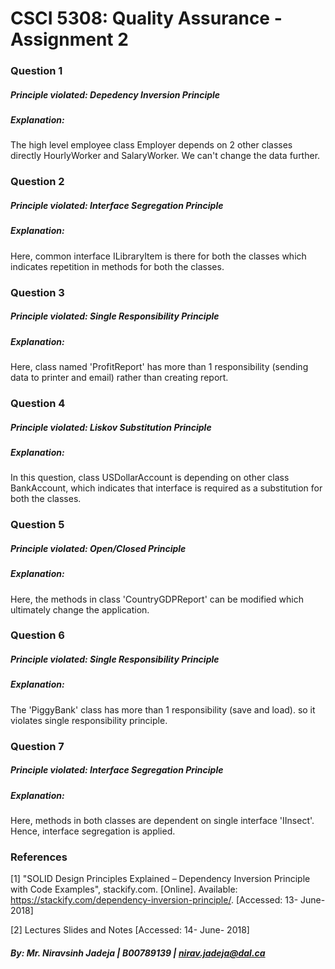 # CSCI 5308: Quality Assurance - Assignment 2


### Question 1
##### Principle violated: Depedency Inversion Principle
##### Explanation:
The high level employee class Employer depends on 2 other classes directly HourlyWorker and SalaryWorker. We can't change the data further.

### Question 2
##### Principle violated: Interface Segregation Principle
##### Explanation:
Here, common interface ILibraryItem is there for both the classes which indicates repetition in methods for both the classes.

### Question 3
##### Principle violated: Single Responsibility Principle
##### Explanation:
Here, class named 'ProfitReport' has more than 1 responsibility (sending data to printer and email) rather than creating report.

### Question 4
##### Principle violated: Liskov Substitution Principle
##### Explanation:
In this question, class USDollarAccount is depending on other class BankAccount, which indicates that interface is required as a substitution for both the classes.

### Question 5
##### Principle violated: Open/Closed Principle
##### Explanation:
Here, the methods in class 'CountryGDPReport' can be modified which ultimately change the application.

### Question 6
##### Principle violated: Single Responsibility Principle
##### Explanation:
The 'PiggyBank' class has more than 1 responsibility (save and load). so it violates single responsibility principle.

### Question 7
##### Principle violated: Interface Segregation Principle
##### Explanation:
Here, methods in both classes are dependent on single interface 'IInsect'. Hence, interface segregation is applied.

### References
[1] "SOLID Design Principles Explained – Dependency Inversion Principle with Code Examples", stackify.com. [Online]. Available: https://stackify.com/dependency-inversion-principle/. [Accessed: 13- June- 2018]

[2] Lectures Slides and Notes [Accessed: 14- June- 2018]

##### By: Mr. Niravsinh Jadeja | B00789139 | nirav.jadeja@dal.ca
